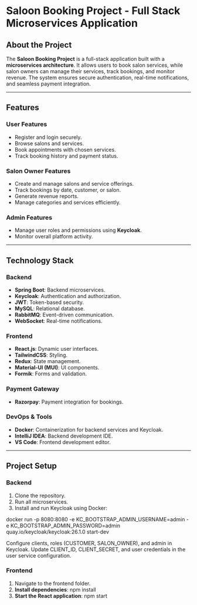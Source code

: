 # Saloon Booking Project - Full Stack Microservices Application

## About the Project
The **Saloon Booking Project** is a full-stack application built with a **microservices architecture**. It allows users to book salon services, while salon owners can manage their services, track bookings, and monitor revenue. The system ensures secure authentication, real-time notifications, and seamless payment integration.

---

## Features

### User Features
- Register and login securely.
- Browse salons and services.
- Book appointments with chosen services.
- Track booking history and payment status.

### Salon Owner Features
- Create and manage salons and service offerings.
- Track bookings by date, customer, or salon.
- Generate revenue reports.
- Manage categories and services efficiently.

### Admin Features
- Manage user roles and permissions using **Keycloak**.
- Monitor overall platform activity.

---

## Technology Stack

### Backend
- **Spring Boot**: Backend microservices.
- **Keycloak**: Authentication and authorization.
- **JWT**: Token-based security.
- **MySQL**: Relational database.
- **RabbitMQ**: Event-driven communication.
- **WebSocket**: Real-time notifications.

### Frontend
- **React.js**: Dynamic user interfaces.
- **TailwindCSS**: Styling.
- **Redux**: State management.
- **Material-UI (MUI)**: UI components.
- **Formik**: Forms and validation.

### Payment Gateway
- **Razorpay**: Payment integration for bookings.

### DevOps & Tools
- **Docker**: Containerization for backend services and Keycloak.
- **IntelliJ IDEA**: Backend development IDE.
- **VS Code**: Frontend development editor.

---

## Project Setup

### Backend
1. Clone the repository.
2. Run all microservices.
3. Install and run Keycloak using Docker:


docker run -p 8080:8080 -e KC_BOOTSTRAP_ADMIN_USERNAME=admin -e KC_BOOTSTRAP_ADMIN_PASSWORD=admin quay.io/keycloak/keycloak:26.1.0 start-dev

Configure clients, roles (CUSTOMER, SALON_OWNER), and admin in Keycloak.
Update CLIENT_ID, CLIENT_SECRET, and user credentials in the user service configuration.

### Frontend 
1) Navigate to the frontend folder.
2) **Install dependencies**: npm install
3) **Start the React application**: npm start


